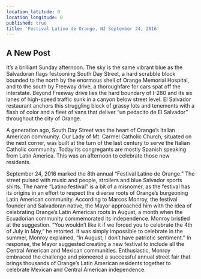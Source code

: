 ```yaml
---
location_latitude: 0
location_longitude: 0
published: true
title: 'Festival Latino de Orange, NJ September 24, 2016'
---
```

## A New Post

It’s a brilliant Sunday afternoon. The sky is the same vibrant blue as the Salvadoran flags festooning South Day Street, a hard scrabble block bounded to the north by the enormous shell of Orange Memorial Hospital, and to the south by Freeway drive, a thoroughfare for cars spat off the interstate. Beyond Freeway drive lies the hard boundary of I-280 and its six lanes of high-speed traffic sunk in a canyon below street level. El Salvador restaurant anchors this struggling block of grassy lots and tenements with a flash of color and a fleet of vans that deliver “un pedacito de El Salvador” throughout the city of Orange. 

A generation ago, South Day Street was the heart of Orange’s Italian American community. Our Lady of Mt. Carmel Catholic Church, situated on the next corner, was built at the turn of the last century to serve the Italian Catholic community. Today its congregants are mostly Spanish speaking from Latin America.  This was an afternoon to celebrate those new residents.

September 24, 2016 marked the 8th annual “Festival Latino de Orange.” The street pulsed with music and people, strollers and blue Salvador sports shirts. The name “Latino festival” is a bit of a misnomer, as the festival has its origins in an effort to respect the diverse roots of Orange’s burgeoning Latin American community. According to Marcos Monroy, the festival founder and Salvadoran native, the Mayor approached him with the idea of celebrating Orange’s Latin American roots in August, a month when the Ecuadorian community commemorated its independence. Monroy bristled at the suggestion. “You wouldn’t like it if we forced you to celebrate the 4th of July in May,” he retorted. It was simply impossible to celebrate in the summer, Monroy explained, “In August, I don’t have patriotic sentiment.” In response, the Mayor suggested creating a new festival to include all the Central American and Mexican communities. Enthusiastic, Monroy embraced the challenge and pioneered a successful annual street fair that brings thousands of Orange’s Latin American residents together to celebrate Mexican and Central American independence. 

